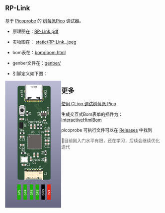 ## RP-Link

基于 [Picoprobe](https://github.com/raspberrypi/picoprobe) 的 [树莓派Pico](https://www.raspberrypi.com/documentation/microcontrollers/raspberry-pi-pico.html) 调试器。

- 原理图在：[RP-Link.pdf](./RP-Link.pdf)

- 实物图在： [static/RP-Link_.jpeg](./static/RP-Link_.jpeg)

- bom表在：[bom/ibom.html](./bom/ibom.html)
- genber文件在：[genber/](./genber/)

- 引脚定义如下图：

<img src="./static/RP-Link.jpg" alt="RP-Link" style="zoom:40%;float:left;"  ></img>

## 更多

[使用 CLion 调试树莓派 Pico](./doc/使用CLion调试树莓派Pico.md)

生成交互式Bom表单的插件为：[InteractiveHtmlBom](https://github.com/openscopeproject/InteractiveHtmlBom)

picoprobe 可执行文件可以在 [Releases](https://github.com/swpfY/RP-Link/releases) 中找到

> 🤪目前刚入门水平有限，还在学习，后续会继续优化迭代

